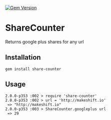 [![Gem Version](https://badge.fury.io/rb/share-counter.png)](http://badge.fury.io/rb/share-counter)

# ShareCounter

Returns google plus shares for any url


## Installation

```
gem install share-counter
```


## Usage

```
2.0.0-p353 :002 > require 'share-counter'
2.0.0-p353 :002 > url = 'http://makeshift.io'
 => "http://makeshift.io"
2.0.0-p353 :003 > ShareCounter.googleplus url
 => 29
```
